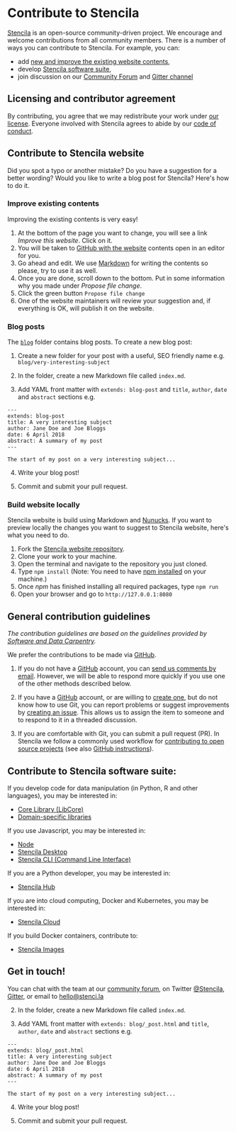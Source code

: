 # Contribute to Stencila

[Stencila][stencila-site] is an open-source community-driven project. We encourage
and welcome contributions from all community members. There is a number of ways you
can contribute to Stencila. For example, you can:
* add [new and improve the existing website contents](#contribute-to-Stencila-website),
* develop [Stencila software suite](#contribute-to-stencila-software-suite),
* join discussion on our [Community Forum]() and [Gitter channel](stencila-gitter)

## Licensing and contributor agreement

By contributing,
you agree that we may redistribute your work under [our license](LICENSE).
Everyone involved with Stencila
agrees to abide by our [code of conduct][conduct].

## Contribute to Stencila website
Did you spot a typo or another mistake? Do you have a suggestion for a better wording?
Would you like to write a blog post for Stencila? Here's how to do it.

### Improve existing contents

Improving the existing contents is very easy!

1. At the bottom of the page you want to change, you will see a link *Improve this website*. Click on it.
2. You will be taken to [GitHub with the website](stencila-website-repo) contents open in an editor for you.
3. Go ahead and edit. We use [Markdown][markdown] for writing the contents so please, try
to use it as well.
4. Once you are done, scroll down to the bottom. Put in some information why you made under
*Propose file change*.
5. Click the green button `Propose file change`
6. One of the website maintainers will review your suggestion and, if everything is OK,
will publish it on the website.


### Blog posts

The [`blog`](blog) folder contains blog posts. To create a new blog post:

1. Create a new folder for your post with a useful, SEO friendly name e.g. `blog/very-interesting-subject`

2. In the folder, create a new Markdown file called `index.md`.

3. Add YAML front matter with `extends: blog-post` and `title`, `author`, `date` and `abstract` sections e.g.

```
---
extends: blog-post
title: A very interesting subject
author: Jane Doe and Joe Bloggs
date: 6 April 2018
abstract: A summary of my post
---

The start of my post on a very interesting subject...
```

4. Write your blog post!

5. Commit and submit your pull request.


### Build website locally

 Stencila website is build using Markdown and [Nunucks](nunjucks). If you want to preview locally the changes you want to suggest to Stencila website,
here's what you need to do.

1. Fork the [Stencila website repository](stencila-website-repo).
2. Clone your work to your machine.
3. Open the terminal and navigate to the repository you just cloned.
4. Type `npm install` (Note: You need to have [npm installed](https://www.npmjs.com/get-npm) on your machine.)
5. Once *npm* has finished installing all required packages, type `npm run`
6. Open your browser and go to `http://127.0.0.1:8080`




## General contribution guidelines
*The contribution guidelines are based on the guidelines provided by [Software and Data Carpentry](http://carpentries.org).*

We prefer the contributions to be made via [GitHub][github].

1.  If you do not have a [GitHub][github] account,
    you can [send us comments by email][contact].
    However,
    we will be able to respond more quickly if you use one of the other methods described below.

2.  If you have a [GitHub][github] account,
    or are willing to [create one][github-join],
    but do not know how to use Git,
    you can report problems or suggest improvements by [creating an issue][issues].
    This allows us to assign the item to someone
    and to respond to it in a threaded discussion.

3.  If you are comfortable with Git,
    you can submit a pull request (PR).
    In Stencila we follow a commonly used workflow
    for [contributing to open source projects][how-contribute]
    (see also [GitHub instructions][github-flow]).

## Contribute to Stencila software suite:

If you develop code for data manipulation (in Python, R and other languages), you may be interested in:
* [Core Library (LibCore)][libcore-contribute]
* [Domain-specific libraries][libraries-contribute]

If you use Javascript, you may be interested in:
* [Node][node-contribute]
* [Stencila Desktop][desktop-contribute]
* [Stencila CLI (Command Line Interface)][cli-contribute]

If you are a Python developer, you may be interested in:
* [Stencila Hub][hub-contribute]

If you are into cloud computing, Docker and Kubernetes, you may be interested in:
* [Stencila Cloud][cloud-contribute]

If you build Docker containers, contribute to:
* [Stencila Images][images-contribute]



## Get in touch!

You can chat with the team at our [community forum][community-forum],
on Twitter [@Stencila][stencila-twitter],
[Gitter][stencila-gitter], or email to [hello@stenci.la][contact]






2. In the folder, create a new Markdown file called `index.md`.

3. Add YAML front matter with `extends: blog/_post.html` and `title`, `author`, `date` and `abstract` sections e.g.

```
---
extends: blog/_post.html
title: A very interesting subject
author: Jane Doe and Joe Bloggs
date: 6 April 2018
abstract: A summary of my post
---

The start of my post on a very interesting subject...
```

4. Write your blog post!

5. Commit and submit your pull request.


[contact]: mailto:hello@stenci.la
[conduct]: https://github.com/stencila/policies/blob/master/CONDUCT.md
[community-forum]: https://github.com/stencila/libcore/blob/master/docs/community.stenci.la
[github]: http://github.com
[github-flow]: https://guides.github.com/introduction/flow/
[github-join]: https://github.com/join
[issues]: https://help.github.com/articles/creating-an-issue/
[how-contribute]: https://egghead.io/series/how-to-contribute-to-an-open-source-project-on-github
[stencila-site]: http://stenci.la/
[nunjucks]: https://mozilla.github.io/nunjucks/
[stencila-website-repo]: https://github.com/stencila/website
[stencila-repo]: https://github.com/stencila/stencila
[stencila-twitter]: https://twitter.com/stencila
[stencila-gitter]: https://gitter.im/stencila/stencila/
[markdown]: https://daringfireball.net/projects/markdown
[libcore-contribute]: https://github.com/stencila/libcore/blob/master/CONTRIBUTING.md
[libraries-contribute]: computation/functions.md#domain-specific-libraries
[new-functions]: computation/functions.md#adding-new-functions
[node-contribute]: https://github.com/stencila/node/CONTRIBUTING.md
[desktop-contribute]: https://github.com/stencila/desktop/blob/master/CONTRIBUTING.md
[cli-contribute]: https://github.com/stencila/cli/CONTRIBUTING.md
[hub-contribute]: https://github.com/stencila/hub/CONTRIBUTING.md
[cloud-contribute]: https://github.com/stencila/cloud/CONTRIBUTING.md
[images-contribute]: https://github.com/stencila/images/CONTRIBUTING.md
